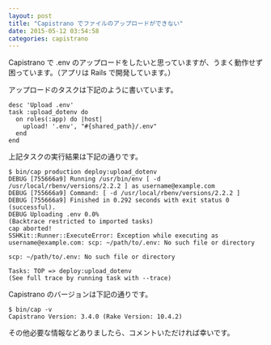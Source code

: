 ```yaml
---
layout: post
title: "Capistrano でファイルのアップロードができない"
date: 2015-05-12 03:54:58
categories: capistrano
---
```

<p>Capistrano で .env のアップロードをしたいと思っていますが、うまく動作せず困っています。（アプリは Rails で開発しています。）</p>

<p>アップロードのタスクは下記のように書いています。</p>

<pre><code>desc 'Upload .env'
task :upload_dotenv do
  on roles(:app) do |host|
    upload! '.env', "#{shared_path}/.env"
  end
end
</code></pre>

<p>上記タスクの実行結果は下記の通りです。</p>

<pre><code>$ bin/cap production deploy:upload_dotenv
DEBUG [755666a9] Running /usr/bin/env [ -d /usr/local/rbenv/versions/2.2.2 ] as username@example.com
DEBUG [755666a9] Command: [ -d /usr/local/rbenv/versions/2.2.2 ]
DEBUG [755666a9] Finished in 0.292 seconds with exit status 0 (successful).
DEBUG Uploading .env 0.0%
(Backtrace restricted to imported tasks)
cap aborted!
SSHKit::Runner::ExecuteError: Exception while executing as username@example.com: scp: ~/path/to/.env: No such file or directory

scp: ~/path/to/.env: No such file or directory

Tasks: TOP =&gt; deploy:upload_dotenv
(See full trace by running task with --trace)
</code></pre>

<p>Capistrano のバージョンは下記の通りです。</p>

<pre><code>$ bin/cap -v
Capistrano Version: 3.4.0 (Rake Version: 10.4.2)
</code></pre>

<p>その他必要な情報などありましたら、コメントいただければ幸いです。</p>
